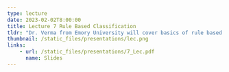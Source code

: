 ```yaml
---
type: lecture
date: 2023-02-02T8:00:00
title: Lecture 7 Rule Based Classification
tldr: "Dr. Verma from Emory University will cover basics of rule based classifiers"
thumbnail: /static_files/presentations/lec.png
links: 
    - url: /static_files/presentations/7_Lec.pdf
      name: Slides
---
```

<!--
**Suggested Readings:**
- [Correlation (Colab)](https://colab.research.google.com/drive/1ZHcbpVAk7pX4y-62i_hRRgA53n3Iq_xz?usp=sharing)-->
